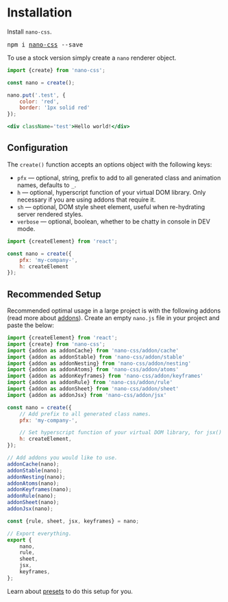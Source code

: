 # Installation

Install `nano-css`.

<pre>
npm i <a href="https://www.npmjs.com/package/nano-css">nano-css</a> --save
</pre>

To use a stock version simply create a `nano` renderer object.

```jsx
import {create} from 'nano-css';

const nano = create();

nano.put('.test', {
    color: 'red',
    border: '1px solid red'
});

<div className='test'>Hello world!</div>
```


## Configuration

The `create()` function accepts an options object with the following keys:

- `pfx` &mdash; optional, string, prefix to add to all generated class and animation names, defaults to `_`.
- `h` &mdash; optional, hyperscript function of your virtual DOM library. Only necessary if you are using addons that require it.
- `sh` &mdash; optional, DOM style sheet element, useful when re-hydrating server rendered styles.
- `verbose` &mdash; optional, boolean, whether to be chatty in console in DEV mode.


```js
import {createElement} from 'react';

const nano = create({
    pfx: 'my-company-',
    h: createElement
});
```


## Recommended Setup

Recommended optimal usage in a large project is with the following addons (read more about [addons](./Addons.md)).
Create an empty `nano.js` file in your project and paste the below:

```js
import {createElement} from 'react';
import {create} from 'nano-css';
import {addon as addonCache} from 'nano-css/addon/cache'
import {addon as addonStable} from 'nano-css/addon/stable'
import {addon as addonNesting} from 'nano-css/addon/nesting'
import {addon as addonAtoms} from 'nano-css/addon/atoms'
import {addon as addonKeyframes} from 'nano-css/addon/keyframes'
import {addon as addonRule} from 'nano-css/addon/rule'
import {addon as addonSheet} from 'nano-css/addon/sheet'
import {addon as addonJsx} from 'nano-css/addon/jsx'

const nano = create({
    // Add prefix to all generated class names.
    pfx: 'my-company-',

    // Set hyperscript function of your virtual DOM library, for jsx() addon.
    h: createElement,
});

// Add addons you would like to use.
addonCache(nano);
addonStable(nano);
addonNesting(nano);
addonAtoms(nano);
addonKeyframes(nano);
addonRule(nano);
addonSheet(nano);
addonJsx(nano);

const {rule, sheet, jsx, keyframes} = nano;

// Export everything.
export {
    nano,
    rule,
    sheet,
    jsx,
    keyframes,
};
```

Learn about [presets](./Presets.md) to do this setup for you.
